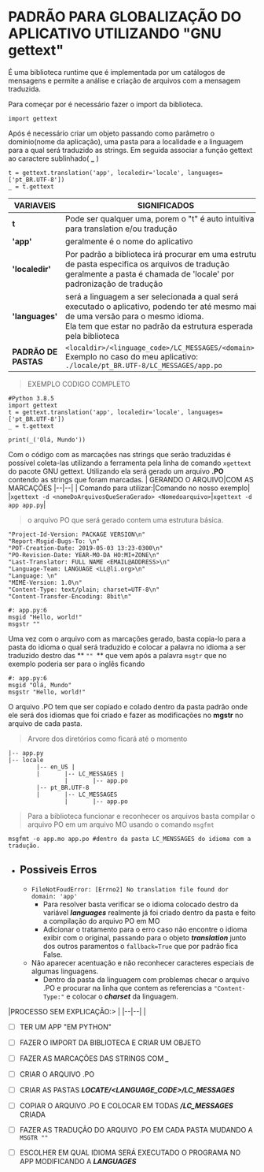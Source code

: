 # PADRÃO PARA GLOBALIZAÇÃO DO APLICATIVO UTILIZANDO "**GNU gettext**"


É uma biblioteca runtime que é implementada por um catálogos de mensagens e permite a análise e criação de arquivos com a mensagem traduzida.

Para começar por é necessário fazer o import da biblioteca.

    

    import gettext

Após é necessário criar um objeto passando como parâmetro o domínio(nome da aplicação), uma pasta para a localidade e a linguagem para a qual será traduzido as strings. Em seguida associar  a função gettext ao caractere sublinhado( **_** )

    t = gettext.translation('app', localedir='locale', languages=['pt_BR.UTF-8'])
    _ = t.gettext
    
|VARIAVEIS|SIGNIFICADOS  |
|--|--|
| **t** | Pode ser qualquer uma, porem o "t" é auto intuitiva para translation e/ou tradução |
| **'app'** | geralmente é o nome do aplicativo |
| **'localedir'**|Por padrão a biblioteca irá procurar em uma estrutura de pasta especifica os arquivos de tradução geralmente a pasta é chamada de 'locale' por padronização de tradução |
| **'languages'**|será a linguagem a ser selecionada a qual será executado o aplicativo, podendo ter até mesmo mais de uma versão para o mesmo idioma.<br> Ela tem que estar no padrão da estrutura esperada pela biblioteca |
|**PADRÃO DE PASTAS**|`<localdir>/<linguage_code>/LC_MESSAGES/<domain>.po`<br>Exemplo no caso do meu aplicativo:<br> `./locale/pt_BR.UTF-8/LC_MESSAGES/app.po`|

> EXEMPLO CODIGO COMPLETO

    #Python 3.8.5
    import gettext
    t = gettext.translation('app', localedir='locale', languages=['pt_BR.UTF-8'])
    _ = t.gettext
     
    print(_('Olá, Mundo'))


Com o código com as marcações nas strings que serão traduzidas é possível coleta-las utilizando a ferramenta pela linha de comando `xgettext` do pacote GNU gettext. Utilizando ela será gerado um arquivo **.PO** contendo as strings que foram marcadas.
|  GERANDO O ARQUIVO|COM AS MARCAÇÕES
|--|--|
| Comando para utilizar:|Comando no nosso exemplo|
|`xgettext -d <nomeDoArquivosQueSeraGerado> <Nomedoarquivo>`|`xgettext -d app app.py`|

> o arquivo PO que será gerado contem uma estrutura básica.

    "Project-Id-Version: PACKAGE VERSION\n" 
    "Report-Msgid-Bugs-To: \n"
    "POT-Creation-Date: 2019-05-03 13:23-0300\n" 
    "PO-Revision-Date: YEAR-MO-DA HO:MI+ZONE\n"
    "Last-Translator: FULL NAME <EMAIL@ADDRESS>\n"
    "Language-Team: LANGUAGE <LL@li.org>\n"
    "Language: \n"
    "MIME-Version: 1.0\n"
    "Content-Type: text/plain; charset=UTF-8\n"
    "Content-Transfer-Encoding: 8bit\n"  
     
    #: app.py:6 
    msgid "Hello, world!"
    msgstr ""

Uma vez com o arquivo com as marcações gerado, basta copia-lo para a pasta do idioma o qual será traduzido e colocar a palavra no idioma a ser traduzido destro das ** `"" `** que vem após a palavra `msgtr` que no exemplo poderia ser para o inglês ficando<br> 

    #: app.py:6
    msgid "Olá, Mundo"
    msgstr "Hello, world!"

O arquivo .PO tem que ser copiado e colado dentro da pasta padrão onde ele será dos idiomas que foi criado e fazer as modificações no **mgstr** no arquivo de cada pasta.

> Arvore dos diretórios como ficará até o momento

    |-- app.py 
    |-- locale 
		    |-- en_US |
			|	    |-- LC_MESSAGES |
					|		|-- app.po 
			|-- pt_BR.UTF-8
			|		|-- LC_MESSAGES	
					|		|-- app.po

> Para a biblioteca funcionar e reconhecer os arquivos basta compilar o arquivo PO em um arquivo MO usando o comando `msgfmt`

    msgfmt -o app.mo app.po #dentro da pasta LC_MENSSAGES do idioma com a tradução.

 - **<h2>Possiveis Erros</h2>**
	 - `FileNotFoudError: [Errno2] No translation file found dor domain: 'app'`
		 - Para resolver basta verificar se o idioma colocado destro da variável ***languages*** realmente já foi criado dentro da pasta e feito a compilação do arquivo PO em MO
		 - Adicionar o tratamento para o erro caso não encontre o idioma exibir com o original, passando para o objeto ***translation*** junto dos outros paramentos o `fallback=True` que por padrão fica False.
	 - Não aparecer acentuação e não reconhecer caracteres especiais de algumas linguagens.
		 - Dentro da pasta da linguagem com problemas checar o arquivo .PO e procurar na linha que contem as referencias a `"Content-Type:"` e colocar o ***charset*** da linguagem.


|PROCESSO SEM EXPLICAÇÃO:> |
|--|--|
|

 - [ ] TER UM APP "EM PYTHON"
 - [ ] FAZER O IMPORT DA BIBLIOTECA E CRIAR UM OBJETO
 - [ ] FAZER AS MARCAÇÕES DAS STRINGS COM ***_***
 - [ ] CRIAR O ARQUIVO .PO
 - [ ] CRIAR AS PASTAS ***LOCATE/<LANGUAGE_CODE>/LC_MESSAGES***
 - [ ] COPIAR O ARQUIVO .PO E COLOCAR EM TODAS ***/LC_MESSAGES*** CRIADA
 - [ ] FAZER AS TRADUÇÃO DO ARQUIVO .PO EM CADA PASTA MUDANDO A `MSGTR ""`
 - [ ] ESCOLHER EM QUAL IDIOMA SERÁ EXECUTADO O PROGRAMA NO APP MODIFICANDO A ***LANGUAGES***

